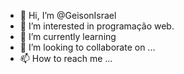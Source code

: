 - 👋 Hi, I’m @GeisonIsrael
- 👀 I’m interested in  programação web.
- 🌱 I’m currently learning 
- 💞️ I’m looking to collaborate on ...
- 📫 How to reach me ...

<!---
GeisonIsrael/GeisonIsrael is a ✨ special ✨ repository because its `README.md` (this file) appears on your GitHub profile.
You can click the Preview link to take a look at your changes.
--->
